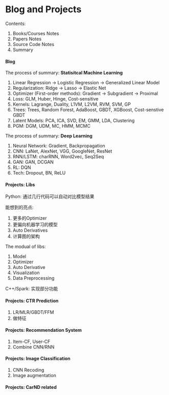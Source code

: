 # Blog and Projects

Contents:

1. Books/Courses Notes
2. Papers Notes
3. Source Code Notes
4. Summary

#### Blog

The process of summary: **Statisitcal Machine Learning**

1. Linear Regression -> Logistic Regression -> Generalized Linear Model
2. Regularization: Ridge -> Lasso -> Elastic Net
3. Optimizer (First-order methods): Gradient -> Subgradient -> Proximal
4. Loss: GLM, Huber, Hinge, Cost-sensitive
5. Kernels: Lagrange, Duality, L1VM, L2VM, RVM, SVM, GP
6. Trees: Trees, Random Forest, AdaBoost, GBDT, XGBoost, Cost-senstive GBDT
7. Latent Models: PCA, ICA, SVD, EM, GMM, LDA, Clustering
8. PGM: DGM, UDM, MC, HMM, MCMC

The process of summary: **Deep Learning**

1. Neural Network: Gradient, Backpropagation
2. CNN: LaNet, AlexNet, VGG, GoogleNet, ResNet
3. RNN/LSTM: charRNN, Word2vec, Seq2Seq
4. GAN: GAN, DCGAN
5. RL: DQN
6. Tech: Dropout, BN, ReLU

#### Projects: Libs

Python: 通过几行代码可以自动对比模型结果

能想到的亮点: 

1. 更多的Optimizer
2. 更偏向机器学习的模型
3. Auto Derivatives
4. 计算图的架构

The modual of libs:

1. Model
2. Optimizer
3. Auto Derivative
4. Visualization
5. Data Preprocessing

C++/Spark: 实现部分功能

#### Projects: CTR Prediction

1. LR/MLR/GBDT/FFM
2. 做特征

#### Projects: Recommendation System

1. Item-CF, User-CF
2. Combine CNN/RNN

#### Projects: Image Classification

1. CNN Recoding
2. Image augmentation

#### Projects: CarND related

